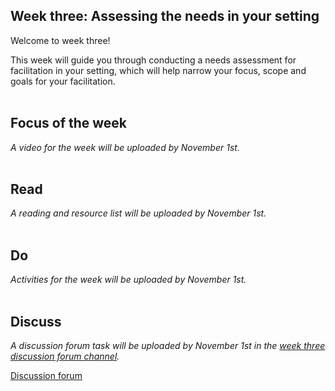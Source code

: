 ## Week three: Assessing the needs in your setting

Welcome to week three!

This week will guide you through conducting a needs assessment for facilitation in your setting, which will help narrow your focus, scope and goals for your facilitation.
<br/><br/>
## Focus of the week
_A video for the week will be uploaded by November 1st._
<br/><br/>
## Read

_A reading and resource list will be uploaded by November 1st._
<br/><br/>
## Do

_Activities for the week will be uploaded by November 1st._
<br/><br/>
## Discuss

_A discussion forum task will be uploaded by November 1st in the [week three discussion forum channel](https://www.edudialogue.org/forum/mooc-for-facilitators/week-three-assessing-the-needs-in-your-setting/)._

<a class="btn btn-primary" href="https://www.edudialogue.org/forum/mooc-for-facilitators/"><i class="fa fa-home"></i> Discussion forum</a>

